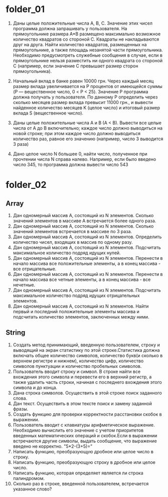 # folder_01

1. Даны целые положительные числа A, B, C. Значение
этих чисел программа должна запрашивать у пользователя. На прямоугольнике размера A*B размещено
максимально возможное количество квадратов со
стороной C. Квадраты не накладываются друг на
друга. Найти количество квадратов, размещенных на
прямоугольнике, а также площадь незанятой части
прямоугольника.
Необходимо предусмотреть служебные сообщения
в случае, если в прямоугольнике нельзя разместить ни
одного квадрата со стороной С (например, если значение С превышает размер сторон прямоугольника).

2. Начальный вклад в банке равен 10000 грн. Через
каждый месяц размер вклада увеличивается на P
процентов от имеющейся суммы (P — вещественное
число, 0 < P < 25). Значение Р программа должна получать у пользователя. По данному P определить через
сколько месяцев размер вклада превысит 11000 грн.,
и вывести найденное количество месяцев K (целое
число) и итоговый размер вклада S (вещественное
число).

3. Даны целые положительные числа A и B (A < B). Вывести все целые числа от A до B включительно; каждое
число должно выводиться на новой строке; при этом
каждое число должно выводиться количество раз,
равное его значению (например, число 3 выводится 3 раза)

4. Дано целое число N большее 0, найти число, полученное при прочтении числа N справа налево. Например,
если было введено число 345, то программа должна
вывести число 543

# folder_02
## Array 
1. Дан одномерный массив А, состоящий из N элементов. Сколько значений элементов в массиве А встречается более одного раза.
2. Дан одномерный массив А, состоящий из N элементов. Сколько значений элементов встречается в массиве по 3 раза.
3. Дан одномерный массив А, состоящий из N элементов. Определить количество чисел, входящих в массив по одному разу.
4. Дан одномерный массив А, состоящий из N элементов. Подсчитать максимальное количество подряд идущих нулей.
5. Дан одномерный массив А, состоящий из N элементов. Перенести в начало массива все положительные элементы, а в конец массива - все отрицательные.
6. Дан одномерный массив А, состоящий из N элементов. Перенести в начало массива все четные элементы, а в конец массива - все нечетные.
7. Дан одномерный массив А, состоящий из N элементов. Подсчитать максимальное количество подряд идущих отрицательных элементов.
8. Дан одномерный массив А, состоящий из N элементов. Найти первый и последний положительные элементы массива и подсчитать количество элементов, заключенных между ними.
## String
1. Создать метод принимающий, введенную пользователем, строку и выводящий на экран статистику по этой строке.Статистика должна включать общее количество символов, количество букв(и сколько в верхнем регистре и нижнем), количество цифр, количество символов пунктуации и количество пробельных символов.
2. Пользователь вводит строку и символ. В строке найти все вхождения этого символа и перевести его в верхний регистр, а также удалить часть строки, начиная с последнего вхождения этого символа и до конца.
3. Дана строка символов. Осуществить в этой строке поиск заданного слова.
4. Дан текст. Осуществить в этом тексте поиск и замену заданной фразы.
5. Создать функцию для проверки корректности расстановки скобок в выражении.
6. Пользователь вводит с клавиатуры арифметическое выражение. Необходимо вычислить его значение с учетом приоритетов введенных математических операций и скобок.Если в выражении встречаются другие символы, выдать сообщение, что выражение введено не корректно. "5*2-(3+5)="
7. Написать функцию, преобразующую дробное или целое число в строку.
8. Написать функцию, преобразующую строку в дробное или целое число.
9. Написать функцию, которая определяет является ли строка палиндромом.
10. Сколько раз в строке, введенной пользователем, встречается указанное слово?

